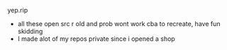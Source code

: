 yep.rip 

- all these open src r old and prob wont work cba to recreate, have fun skidding
- I made alot of my repos private since i opened a shop
